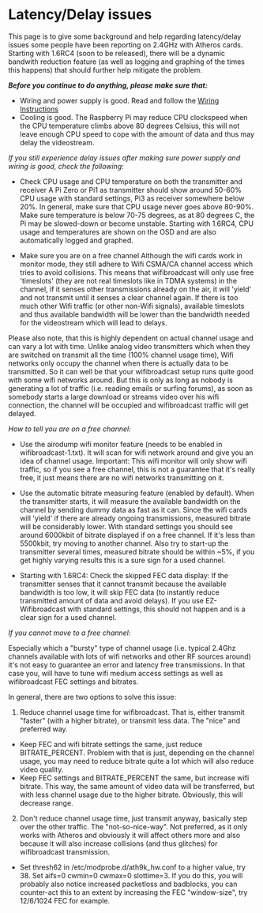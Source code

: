 # Latency/Delay issues

This page is to give some background and help regarding latency/delay issues some people have been reporting on 2.4GHz with Atheros cards. Starting with 1.6RC4 (soon to be released), there will be a dynamic bandwith reduction feature (as well as logging and graphing of the times this happens) that should further help mitigate the problem.

**_Before you continue to do anything, please make sure that:_**
- Wiring and power supply is good. Read and follow the [Wiring Instructions](https://github.com/bortek/EZ-WifiBroadcast/wiki/Wiring)
- Cooling is good. The Raspberry Pi may reduce CPU clockspeed when the CPU temperature climbs above 80 degrees Celsius, this will not leave enough CPU speed to cope with the amount of data and thus may delay the videostream.

_If you still experience delay issues after making sure power supply and wiring is good, check the following:_

- Check CPU usage and CPU temperature on both the transmitter and receiver
A Pi Zero or Pi1 as transmitter should show around 50-60% CPU usage with standard settings, Pi3 as receiver somewhere below 20%. In general, make sure that CPU usage never goes above 80-90%. Make sure temperature is below 70-75 degrees, as at 80 degrees C, the Pi may be slowed-down or become unstable. Starting with 1.6RC4, CPU usage and temperatures are shown on the OSD and are also automatically logged and graphed.

- Make sure you are on a free channel
Although the wifi cards work in monitor mode, they still adhere to Wifi CSMA/CA channel access which tries to avoid collisions. This means that wifibroadcast will only use free 'timeslots' (they are not real timeslots like in TDMA systems) in the channel, if it senses other transmissions already on the air, it will 'yield' and not transmit until it senses a clear channel again. If there is too much other Wifi traffic (or other non-Wifi signals), available timeslots and thus available bandwidth will be lower than the bandwidth needed for the videostream which will lead to delays. 

Please also note, that this is highly dependent on actual channel usage and can vary a lot with time. Unlike analog video transmitters which when they are switched on transmit all the time (100% channel usage time), Wifi networks only occupy the channel when there is actually data to be transmitted. So it can well be that your wifibroadcast setup runs quite good with some wifi networks around. But this is only as long as nobody is generating a lot of traffic (i.e. reading emails or surfing forums), as soon as somebody starts a large download or streams video over his wifi connection, the channel will be occupied and wifibroadcast traffic will get delayed.

_How to tell you are on a free channel:_

- Use the airodump wifi monitor feature (needs to be enabled in wifibroadcast-1.txt). It will scan for wifi network around and give you an idea of channel usage.
  Important: This wifi monitor will only show wifi traffic, so if you see a free channel, this is not a guarantee that it's really free, it just means there are no wifi networks transmitting on it.

- Use the automatic bitrate measuring feature (enabled by default). When the transmitter starts, it will measure the available bandwidth on the channel by sending dummy data as fast as it can. Since the wifi cards will 'yield' if there are already ongoing transmissions, measured bitrate will be considerably lower. With standard settings you should see around 6000kbit of bitrate displayed if on a free channel. If it's less than 5500kbit, try moving to another channel. Also try to start-up the transmitter several times, measured bitrate should be within ~5%, if you get highly varying results this is a sure sign for a used channel.

- Starting with 1.6RC4: Check the skipped FEC data display: If the transmitter senses that it cannot transmit because the available bandwidth is too low, it will skip FEC data (to instantly reduce transmitted amount of data and avoid delays). If you use EZ-Wifibroadcast with standard settings, this should not happen and is a clear sign for a used channel.


_If you cannot move to a free channel:_

Especially which a "bursty" type of channel usage (i.e. typical 2.4Ghz channels available with lots of wifi networks and other RF sources around) it's not easy to guarantee an error and latency free transmissions. In that case you, will have to tune wifi medium access settings as well as wifibroadcast FEC settings and bitrates.

In general, there are two options to solve this issue:
1) Reduce channel usage time for wifibroadcast. That is, either transmit "faster" (with a higher bitrate), or transmit less data. The "nice" and preferred way.

- Keep FEC and wifi bitrate settings the same, just reduce BITRATE_PERCENT. Problem with that is just, depending on the channel usage, you may need to reduce bitrate  quite a lot which will also reduce video quality.
- Keep FEC settings and BITRATE_PERCENT the same, but increase wifi bitrate. This way, the same amount of video data will be transferred, but with less channel usage due to the higher bitrate. Obviously, this will decrease range.

2) Don't reduce channel usage time, just transmit anyway, basically step over the other traffic. The "not-so-nice-way". Not preferred, as it only works with Atheros and obviously it will affect others more and also because it will also increase collisions (and thus glitches) for wifibroadcast transmission.
- Set thresh62 in /etc/modprobe.d/ath9k_hw.conf to a higher value, try 38. Set aifs=0 cwmin=0 cwmax=0 slottime=3.
If you do this, you will probably also notice increased packetloss and badblocks, you can counter-act this to an extent by increasing the FEC "window-size", try
12/6/1024 FEC for example.